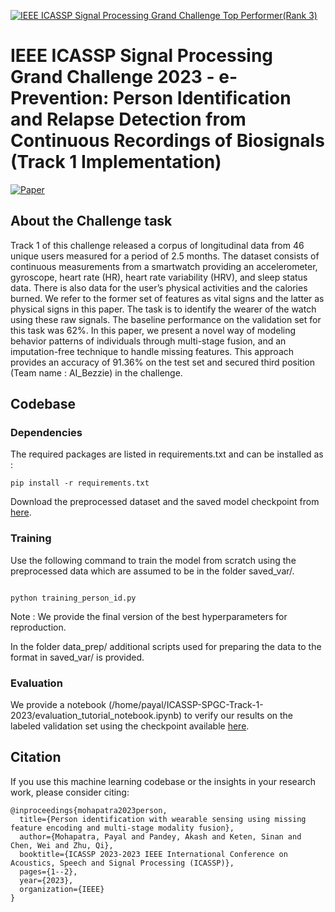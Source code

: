 [![IEEE ICASSP Signal Processing Grand Challenge Top Performer(Rank 3)](https://img.shields.io/badge/IEEE%20ICASSP%20Signal%20Processing%20Grand%20Challenge%20Winner-2023-yellow.svg?style=for-the-badge)](https://2023.ieeeicassp.org/signal-processing-grand-challenges/)

# IEEE ICASSP Signal Processing Grand Challenge 2023 - e-Prevention: Person Identification and Relapse Detection from Continuous Recordings of Biosignals (Track 1 Implementation)

[![Paper](https://img.shields.io/badge/Paper-IEEE%20Xplore-blue.svg?style=for-the-badge)](https://ieeexplore.ieee.org/abstract/document/10097005)


## About the Challenge task

Track 1 of this challenge released a corpus of longitudinal data from 46 unique users measured for a period of 2.5 months. The dataset consists of continuous measurements from a smartwatch providing an accelerometer, gyroscope, heart rate (HR), heart rate variability (HRV), and sleep status data. There is also data for the user’s physical activities and the calories
burned. We refer to the former set of features as vital signs and the latter as physical signs in this paper. The task is to identify the wearer of the watch using these raw signals. The
baseline performance on the validation set for this task was 62%. In this paper, we present a novel way of modeling behavior patterns of individuals through multi-stage fusion, and an
imputation-free technique to handle missing features. This approach provides an accuracy of 91.36% on the test set and secured third position (Team name : AI_Bezzie) in the challenge. 



## Codebase

### Dependencies
The required packages are listed in requirements.txt and can be installed as :
```
pip install -r requirements.txt
```

Download the preprocessed dataset and the saved model checkpoint from [here](https://drive.google.com/drive/folders/1CvT2-J_DdDtUvYWQImMMQGcmkmBl3FGS?usp=sharing).


### Training

Use the following command to train the model from scratch using the preprocessed data which are assumed to be in the folder saved_var/.

```

python training_person_id.py

```

Note : We provide the final version of the best hyperparameters for reproduction.

In the folder data_prep/ additional scripts used for preparing the data to the format in saved_var/ is provided.


### Evaluation

We provide a notebook (/home/payal/ICASSP-SPGC-Track-1-2023/evaluation_tutorial_notebook.ipynb) to verify our results on the labeled validation set using the checkpoint available [here](https://drive.google.com/file/d/1444wvkD6kjUjZuhWncTyKaDUcXXO8r0X/view?usp=drive_link).



## Citation

If you use this machine learning codebase or the insights in your research work, please consider citing:
```
@inproceedings{mohapatra2023person,
  title={Person identification with wearable sensing using missing feature encoding and multi-stage modality fusion},
  author={Mohapatra, Payal and Pandey, Akash and Keten, Sinan and Chen, Wei and Zhu, Qi},
  booktitle={ICASSP 2023-2023 IEEE International Conference on Acoustics, Speech and Signal Processing (ICASSP)},
  pages={1--2},
  year={2023},
  organization={IEEE}
}
```

